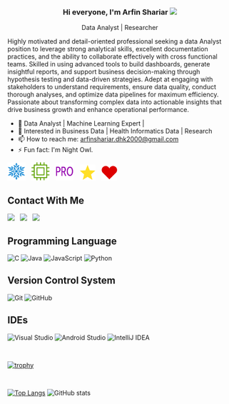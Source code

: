 <h3 align="center">
    Hi everyone, I'm Arfin Shariar
    <img src="https://media.giphy.com/media/l1J9NJRqBAp3iHaxO/giphy.gif" width="50">
</h3>
<p align="center">
   Data Analyst | Researcher
</p>


Highly motivated and detail-oriented professional seeking a data Analyst position to leverage strong analytical skills, excellent documentation practices, and the ability to collaborate effectively with cross functional teams. Skilled in using advanced tools to build dashboards, generate insightful reports, and support business decision-making through hypothesis testing and data-driven strategies. Adept at engaging with stakeholders to understand requirements, ensure data quality, conduct thorough analyses, and optimize data pipelines for maximum efficiency. Passionate about transforming complex data into actionable insights that drive business growth and enhance operational performance.

- 🌱 Data Analyst | Machine Learning Expert |  
- 💬 Interested in Business Data | Health Informatics Data | Research
- 📫 How to reach me: arfinshariar.dhk2000@gmail.com 
- ⚡ Fun fact: I'm Night Owl.

<a href='https://archiveprogram.github.com/'><img src='https://raw.githubusercontent.com/acervenky/animated-github-badges/master/assets/acbadge.gif' width='40' height='40'></a> <a href='https://docs.github.com/en/developers'><img src='https://raw.githubusercontent.com/acervenky/animated-github-badges/master/assets/devbadge.gif' width='40' height='40'></a> <a href='https://github.com/pricing'><img src='https://raw.githubusercontent.com/acervenky/animated-github-badges/master/assets/pro.gif' width='40' height='40'></a> <a href='https://stars.github.com/'><img src='https://raw.githubusercontent.com/acervenky/animated-github-badges/master/assets/starbadge.gif' width='35' height='35'></a> <a href='https://docs.github.com/en/github/supporting-the-open-source-community-with-github-sponsors'><img src='https://raw.githubusercontent.com/acervenky/animated-github-badges/master/assets/sponsorbadge.gif' width='35' height='35'></a> 
<br>

## Contact With Me
<a href="https://www.linkedin.com/in/arfin-shariar?utm_source=share&utm_campaign=share_via&utm_content=profile&utm_medium=ios_app" target="_blank"><img src="https://img.shields.io/badge/linkedin-%230077B5.svg?style=for-the-badge&logo=linkedin&logoColor=white"/></a> &nbsp;
<a href="arfinshariar.choton07@gmail.com" target="_blank"><img src="https://img.shields.io/badge/Gmail-D14836?style=for-the-badge&logo=gmail&logoColor=white"/></a> &nbsp;
<a href="https://drive.google.com/file/d/1OmVMDCUk_iNcxy1gYg-34Qkm1FRAwJpX/view?usp=sharing" target="_blank"><img src="https://img.shields.io/badge/My%20resume-EC1C24.svg?style=for-the-badge&logo=Adobe%20Acrobat%20Reader&logoColor=white"/></a>

## Programming Language
![C](https://img.shields.io/badge/c-%2300599C.svg?style=for-the-badge&logo=c&logoColor=white) 
![Java](https://img.shields.io/badge/java-%23ED8B00.svg?style=for-the-badge&logo=openjdk&logoColor=white)
![JavaScript](https://img.shields.io/badge/javascript-%23323330.svg?style=for-the-badge&logo=javascript&logoColor=%23F7DF1E)
![Python](https://img.shields.io/badge/python-3670A0?style=for-the-badge&logo=python&logoColor=ffdd54)

## Version Control System
![Git](https://img.shields.io/badge/git-%23F05033.svg?style=for-the-badge&logo=git&logoColor=white)
![GitHub](https://img.shields.io/badge/github-%23121011.svg?style=for-the-badge&logo=github&logoColor=white)

## IDEs
![Visual Studio](https://img.shields.io/badge/Visual%20Studio-5C2D91.svg?style=for-the-badge&logo=visual-studio&logoColor=white)
![Android Studio](https://img.shields.io/badge/Android%20Studio-3DDC84.svg?style=for-the-badge&logo=android-studio&logoColor=white)
![IntelliJ IDEA](https://img.shields.io/badge/IntelliJIDEA-000000.svg?style=for-the-badge&logo=intellij-idea&logoColor=white)

<br>

[![trophy](https://github-profile-trophy.vercel.app/?username=ArfinShariar23)](https://github.com/ryo-ma/github-profile-trophy)

<br>

[![Top Langs](https://github-readme-stats.vercel.app/api/top-langs/?username=ArfinShariar23&layout=compact)](https://github.com/anuraghazra/github-readme-stats)
![GitHub stats](https://github-readme-stats.vercel.app/api?username=ArfinShariar23&show_icons=true&count_private=true)  
